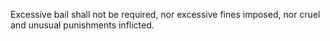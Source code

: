 Excessive bail shall not be required, nor excessive fines imposed, nor cruel and unusual punishments inflicted. 